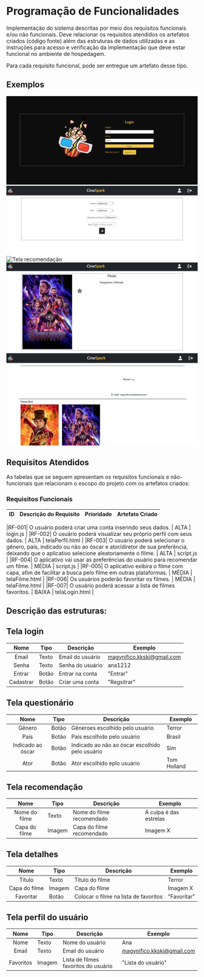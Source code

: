 # Programação de Funcionalidades

Implementação do sistema descritas por meio dos requisitos funcionais e/ou não funcionais. Deve relacionar os requisitos atendidos os artefatos criados (código fonte) além das estruturas de dados utilizadas e as instruções para acesso e verificação da implementação que deve estar funcional no ambiente de hospedagem.

Para cada requisito funcional, pode ser entregue um artefato desse tipo.
## Exemplos 

![Tela de login](img/telaLoginapp.png)
![Tela questionário](img/telaQusetionarioapp.png)
![Tela recomendação](img/telaRecomendaçaoapp.png)
![Tela detalhes](img/telaDetalhesapp.png)
![Tela Perfil do usuário](img/telaperfilapp.png)

## Requisitos Atendidos

As tabelas que se seguem apresentam os requisitos funcionais e não-funcionais que relacionam o escopo do projeto com os artefatos criados:

### Requisitos Funcionais

|ID    | Descrição do Requisito  | Prioridade | Artefato Criado |
|------|-----------------------------------------|----| ----|

|RF-001| O usuário poderá criar uma conta inserindo seus dados. | ALTA | login.js |
|RF-002| O usuário poderá visualizar seu próprio perfil com seus dados. | ALTA | telaPerfil.html |
|RF-003| O usuário poderá selecionar o gênero, país, indicado ou não ao óscar e ator/diretor de sua preferência, deixando que o aplicativo selecione aleatoriamente o filme. | ALTA | script.js |
|RF-004| O aplicativo vai usar as preferências do usuário para recomendar um filme. | MÉDIA | script.js |
|RF-005| O aplicativo exibira o filme com capa, afim de facilitar a busca pelo filme em outras plataformas. | MÉDIA | telaFilme.html |
|RF-006| Os usuários poderão favoritar os filmes. | MÉDIA | telaFilme.html |
|RF-007| O usuário poderá acessar a lista de filmes favoritos. | BAIXA | telaLogin.html |


## Descrição das estruturas:


## Tela login
|  **Nome**      | **Tipo**          | **Descrição**                             | **Exemplo**                                    |
|:--------------:|-------------------|-------------------------------------------|------------------------------------------------|
| Email          | Texto             | Email do usuário                          | magynifico.kkskj@gmail.com                     |
| Senha          | Texto             | Senha do usuário                          | ana1212                                        |
| Entrar         | Botão             | Entrar na conta                           | "Entrar"                                       |
| Cadastrar      | Botão             | Criar uma conta                           | "Regsitrar"                                    |

## Tela questionário
|  **Nome**          | **Tipo**          | **Descrição**                                     | **Exemplo**                                    |
|:------------------:|-------------------|---------------------------------------------------|------------------------------------------------|
| Gênero             | Botão             | Gêneroes escolhido pelo usuário                   | Terror                                         |
| País               | Botão             | País escolhido pelo usuário                       | Brasil                                         |
| Indicado ao óscar  | Botão             | Indicado ao não ao óscar  escolhido pelo usuário  | Sim                                            |
| Ator               | Botão             | Ator escolhido eplo usuário                       | Tom Holland                                    |

## Tela recomendação
|  **Nome**          | **Tipo**          | **Descrição**                                     | **Exemplo**                                    |
|:------------------:|-------------------|---------------------------------------------------|------------------------------------------------|
| Nome do filme      | Texto             | Nome do filme recomendado                         | A culpa é das estrelas                         |
| Capa do filme      | Imagem            | Capa do filme recomendado                         | Imagem X                                       |

## Tela detalhes
|  **Nome**          | **Tipo**          | **Descrição**                                     | **Exemplo**                                    |
|:------------------:|-------------------|---------------------------------------------------|------------------------------------------------|
| Título             | Texto             | Título do filme                                   | Terror                                         |
| Capa do filme      | Imagem            | Capa do filme                                     | Imagem X                                       |
| Favoritar          | Botão             | Colocar o filme na lista de favoritos             | "Favoritar"                                    |

## Tela perfil do usuário
|  **Nome**          | **Tipo**          | **Descrição**                                     | **Exemplo**                                    |
|:------------------:|-------------------|---------------------------------------------------|------------------------------------------------|
| Nome               | Texto             | Nome do usuário                                   | Ana                                            |
| Email              | Texto             | Email do usuário                                  | magynifico.kkskj@gmail.com                     |
| Favoritos          | Imagem            | Lista de filmes favoritos do usuário              | "Lista do usuário"                             |

